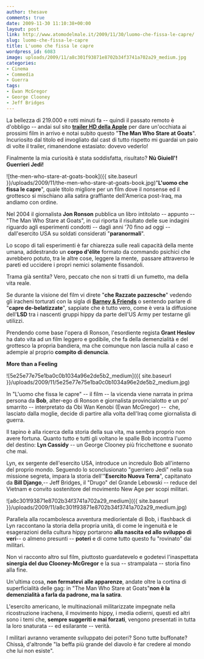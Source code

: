 ```yaml
---
author: thesave
comments: true
date: 2009-11-30 11:10:38+00:00
layout: post
link: http://www.atomodelmale.it/2009/11/30/luomo-che-fissa-le-capre/
slug: luomo-che-fissa-le-capre
title: L'uomo che fissa le capre
wordpress_id: 6083
image: uploads/2009/11/a8c301f93871e8702b34f3741a702a29_medium.jpg
categories:
- Cinema
- Commedia
- Guerra
tags:
- Ewan McGregor
- George Clooney
- Jeff Bridges
---
```


La bellezza di 219.000 e rotti minuti fa -- quindi il passato remoto è d'obbligo -- andai sul sito [**trailer HD della Apple**](http://www.apple.com/trailers/) per dare un'occhiata ai prossimi film in arrivo e notai subito questo "**The Man Who Stare at Goats**". Incuriosito dal titolo ed invogliato dal cast di tutto rispetto mi guardai un paio di volte il trailer, rimanendone estasiato: dovevo vederlo!

Finalmente la mia curiosità è stata soddisfatta, risultato? **Nù Giuiell'! Guerrieri Jedi!**

![the-men-who-stare-at-goats-book]({{ site.baseurl }}/uploads/2009/11/the-men-who-stare-at-goats-book.jpg)"**L'uomo che fissa le capre**", quale titolo migliore per un film dove il nonsense ed il grottesco si mischiano alla satira graffiante dell'America post-Iraq, ma andiamo con ordine.

Nel 2004 il giornalista **Jon  Ronson** pubblica un libro intitolato -- appunto -- "The Man Who Stare at Goats", in cui riporta il risultato delle sue indagini riguardo agli esperimenti condotti -- dagli anni '70 fino ad oggi -- dall'esercito USA su soldati considerati "**paranormali**".

Lo scopo di tali esperimenti è far chiarezza sulle reali capacità della mente umana, addestrando un **corpo d'élite** formato da commando psichici che avrebbero potuto, tra le altre cose, leggere la mente,  passare attraverso le pareti ed uccidere i propri nemici solamente fissandoli.

Trama già sentita? Vero, peccato che non si tratti di un fumetto, ma della vita reale.

Se durante la visione del film vi direte "**che Razzate pazzesche**" vedendo gli iracheni torturati con la sigla di [**Barney & Friends**](http://www.hitentertainment.com/barney/flash_mx/sites/player.asp) o sentendo parlare di "**capre de-belatizzate**", sappiate che è tutto vero, come è vera la diffusione dell'**LSD** tra i nascenti gruppi hippy da parte dell'US Army per testarne gli utilizzi.

Prendendo come base l'opera di Ronson, l'esordiente regista **Grant Heslov** ha dato vita ad un film leggero e godibile, che fa della demenzialità e del grottesco la propria bandiera, ma che comunque non lascia nulla al caso e adempie al proprio **compito di denuncia**.

**More than a Feeling**

![5e25e77e75e1ba0c0b1034a96e2de5b2_medium]({{ site.baseurl }}/uploads/2009/11/5e25e77e75e1ba0c0b1034a96e2de5b2_medium.jpg)

In "L'uomo che fissa le capre" -- il film -- la vicenda viene narrata in prima persona da **Bob**, alter-ego di Ronson e giornalista provincialotto e un po' smarrito -- interpretato da Obi Wan Kenobi (Ewan McGregor) --  che, lasciato dalla moglie, decide di partire alla volta dell'Iraq come giornalista di guerra.

Il tapino è alla ricerca della storia della sua vita, ma sembra proprio non avere fortuna. Quanto tutto e tutti gli voltano le spalle Bob incontra l'uomo del destino: **Lyn Cassidy** -- un George Clooney più fricchettone e suonato che mai.

Lyn, ex sergente dell'esercito USA, introduce un incredulo Bob all'interno del proprio mondo. Seguendo lo sconclusionato "guerriero Jedi" nella sua missione segreta, impara la storia dell'"**Esercito Nuova Terra**", capitanato da **Bill Django**,-- Jeff Bridges, il "Drugo" del Grande Lebowski -- reduce del Vietnam e convito sostenitore del movimento New Age per scopi militari.

![a8c301f93871e8702b34f3741a702a29_medium]({{ site.baseurl }}/uploads/2009/11/a8c301f93871e8702b34f3741a702a29_medium.jpg)

Parallela alla rocambolesca avventura mediorientale di Bob, i flashback di Lyn raccontano la storia della propria unità, di come le ingenuità e le esagerazioni della cultura hippy portarono **alla nascita ed allo sviluppo di veri**-- o almeno presunti -- **poteri** e di come tutto questo fu "rovinato" dai militari.

Non vi racconto altro sul film, piuttosto guardatevelo e godetevi l'inaspettata **sinergia del duo Clooney-McGregor** e la sua -- strampalata -- storia fino alla fine.

Un'ultima cosa, **non fermatevi alle apparenze**, andate oltre la cortina di superficialità delle gag: in "The Man Who Stare at Goats"**non è la demenzialità a farla da padrone, ma la satira**.

L'esercito americano, le multinazionali militarizzate impegnate nella ricostruzione irachena, il movimento hippy, i media odierni, questi ed altri sono i temi che, **sempre suggeriti e mai forzati**, vengono presentati in tutta la loro snaturata -- ed esilarante -- verità.

I militari avranno veramente sviluppato dei poteri? Sono tutte buffonate? Chissà, d'altronde "la beffa più grande del diavolo è far credere al mondo che lui non esiste".
